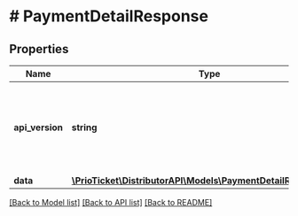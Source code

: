 # # PaymentDetailResponse

## Properties

Name | Type | Description | Notes
------------ | ------------- | ------------- | -------------
**api_version** | **string** | Represents the version of the service API that&#39;s served in the response. | [readonly]
**data** | [**\PrioTicket\DistributorAPI\Models\PaymentDetailResponseData**](PaymentDetailResponseData.md) |  |

[[Back to Model list]](../../README.md#models) [[Back to API list]](../../README.md#endpoints) [[Back to README]](../../README.md)
